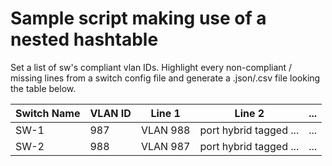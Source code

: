 # Sample script making use of a nested hashtable
Set a list of sw's compliant vlan IDs. Highlight every non-compliant / missing lines from a switch config file and generate a .json/.csv file looking the table below.

| Switch Name |   VLAN ID |   Line 1 |         Line 2         | ... | 
|-------------|-----------|----------|------------------------|-----|
|     SW-1    |     987   | VLAN 988 | port hybrid tagged ... | ... |
|     SW-2    |     988   | VLAN 987 | port hybrid tagged ... | ... |
